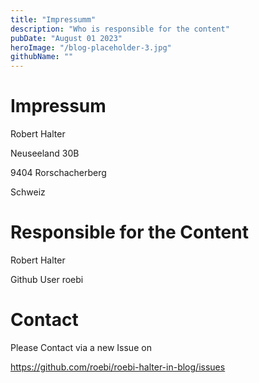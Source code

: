 ```yaml
---
title: "Impressumm"
description: "Who is responsible for the content"
pubDate: "August 01 2023"
heroImage: "/blog-placeholder-3.jpg"
githubName: ""
---
```


# Impressum

Robert Halter

Neuseeland 30B

9404 Rorschacherberg

Schweiz

# Responsible for the Content

Robert Halter

Github User roebi

# Contact

Please Contact via a new Issue on

https://github.com/roebi/roebi-halter-in-blog/issues
